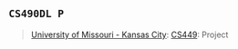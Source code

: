 ## `CS490DL P`
> [University of Missouri - Kansas City](https://www.umkc.edu/): [CS449](https://catalog.umkc.edu/colleges-schools/science-engineering/computer-science/bachelor-of-science-computer-science/): Project
